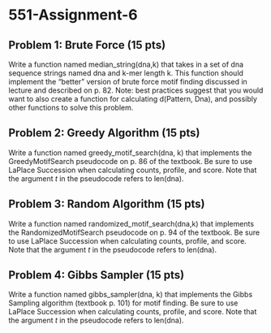 # 551-Assignment-6


## Problem 1: Brute Force (15 pts)

Write a function named median_string(dna,k) that takes in a set of dna sequence strings named dna and k-mer length k. This function should implement the “better” version of brute force motif finding discussed in lecture and described on p. 82. Note: best practices suggest that you would want to also create a function for calculating d(Pattern, Dna), and possibly other functions to solve this problem.

 

## Problem 2: Greedy Algorithm (15 pts)

Write a function named greedy_motif_search(dna, k) that implements the GreedyMotifSearch pseudocode on p. 86 of the textbook. Be sure to use LaPlace Succession when calculating counts, profile, and score. Note that the argument *t* in the pseudocode refers to len(dna).

 

## Problem 3: Random Algorithm (15 pts)

Write a function named randomized_motif_search(dna,k) that implements the RandomizedMotifSearch pseudocode on p. 94 of the textbook. Be sure to use LaPlace Succession when calculating counts, profile, and score. Note that the argument *t* in the pseudocode refers to len(dna).

 

## Problem 4: Gibbs Sampler (15 pts)

Write a function named gibbs_sampler(dna, k) that implements the Gibbs Sampling algorithm (textbook p. 101) for motif finding. Be sure to use LaPlace Succession when calculating counts, profile, and score. Note that the argument *t* in the pseudocode refers to len(dna).

